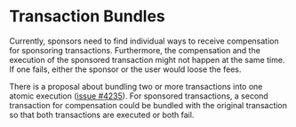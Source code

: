 # Transaction Bundles

Currently, sponsors need to find individual ways to receive compensation for sponsoring transactions. Furthermore, the compensation and the execution of the sponsored transaction might not happen at the same time. If one fails, either the sponsor or the user would loose the fees.

There is a proposal about bundling two or more transactions into one atomic execution ([issue #4235](https://github.com/stacks-network/stacks-core/issues/4235)). For sponsored transactions, a second transaction for compensation could be bundled with the original transaction so that both transactions are executed or both fail.
